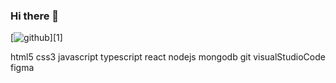 ### Hi there 👋

<!--
**guillegarciac/guillegarciac** is a ✨ _special_ ✨ repository because its `README.md` (this file) appears on your GitHub profile.

Here are some ideas to get you started:

- 🔭 I’m currently working on ...
- 🌱 I’m currently learning ...
- 👯 I’m looking to collaborate on ...
- 🤔 I’m looking for help with ...
- 💬 Ask me about ...
- 📫 How to reach me: ...
- 😄 Pronouns: ...
- ⚡ Fun fact: ...
-->

[![github](https://cdn.jsdelivr.net/gh/devicons/devicon/icons/html5/html5-original-wordmark.svg)][1]

html5   css3   javascript typescript   react   nodejs   mongodb     git    visualStudioCode   figma

